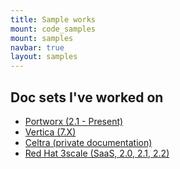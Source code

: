 ```yaml
---
title: Sample works
mount: code_samples
mount: samples
navbar: true
layout: samples
---
```




## Doc sets I've worked on

* [Portworx (2.1 - Present)](https://docs.portworx.com)
* [Vertica (7.X)](https://www.vertica.com/documentation/vertica/)
* [Celtra (private documentation)](http://support.celtra.com)
* [Red Hat 3scale (SaaS, 2.0, 2.1, 2.2)](https://access.redhat.com/documentation/en-us/red_hat_3scale_api_management/2.2/)
